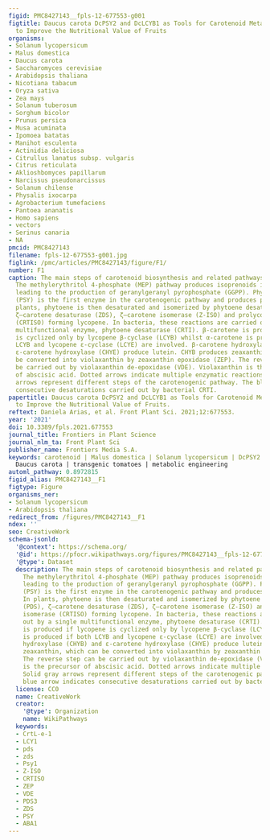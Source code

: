 ```yaml
---
figid: PMC8427143__fpls-12-677553-g001
figtitle: Daucus carota DcPSY2 and DcLCYB1 as Tools for Carotenoid Metabolic Engineering
  to Improve the Nutritional Value of Fruits
organisms:
- Solanum lycopersicum
- Malus domestica
- Daucus carota
- Saccharomyces cerevisiae
- Arabidopsis thaliana
- Nicotiana tabacum
- Oryza sativa
- Zea mays
- Solanum tuberosum
- Sorghum bicolor
- Prunus persica
- Musa acuminata
- Ipomoea batatas
- Manihot esculenta
- Actinidia deliciosa
- Citrullus lanatus subsp. vulgaris
- Citrus reticulata
- Aklioshbomyces papillarum
- Narcissus pseudonarcissus
- Solanum chilense
- Physalis ixocarpa
- Agrobacterium tumefaciens
- Pantoea ananatis
- Homo sapiens
- vectors
- Serinus canaria
- NA
pmcid: PMC8427143
filename: fpls-12-677553-g001.jpg
figlink: /pmc/articles/PMC8427143/figure/F1/
number: F1
caption: The main steps of carotenoid biosynthesis and related pathways in plants.
  The methylerythritol 4-phosphate (MEP) pathway produces isoprenoids in plastids
  leading to the production of geranylgeranyl pyrophosphate (GGPP). Phytoene synthase
  (PSY) is the first enzyme in the carotenogenic pathway and produces phytoene. In
  plants, phytoene is then desaturated and isomerized by phytoene desaturase (PDS),
  ζ–carotene desaturase (ZDS), ζ–carotene isomerase (Z-ISO) and prolycopene isomerase
  (CRTISO) forming lycopene. In bacteria, these reactions are carried out by a single
  multifunctional enzyme, phytoene desaturase (CRTI). β-carotene is produced if lycopene
  is cyclized only by lycopene β-cyclase (LCYB) whilst α-carotene is produced if both
  LCYB and lycopene ε-cyclase (LCYE) are involved. β-carotene hydroxylase (CHYB) and
  ε-carotene hydroxylase (CHYE) produce lutein. CHYB produces zeaxanthin, which can
  be converted into violaxanthin by zeaxanthin epoxidase (ZEP). The reverse step can
  be carried out by violaxanthin de-epoxidase (VDE). Violaxanthin is the precursor
  of abscisic acid. Dotted arrows indicate multiple enzymatic reactions. Solid gray
  arrows represent different steps of the carotenogenic pathway. The blue arrow indicates
  consecutive desaturations carried out by bacterial CRTI.
papertitle: Daucus carota DcPSY2 and DcLCYB1 as Tools for Carotenoid Metabolic Engineering
  to Improve the Nutritional Value of Fruits.
reftext: Daniela Arias, et al. Front Plant Sci. 2021;12:677553.
year: '2021'
doi: 10.3389/fpls.2021.677553
journal_title: Frontiers in Plant Science
journal_nlm_ta: Front Plant Sci
publisher_name: Frontiers Media S.A.
keywords: carotenoid | Malus domestica | Solanum lycopersicum | DcPSY2 | DcLCYB1 |
  Daucus carota | transgenic tomatoes | metabolic engineering
automl_pathway: 0.8972815
figid_alias: PMC8427143__F1
figtype: Figure
organisms_ner:
- Solanum lycopersicum
- Arabidopsis thaliana
redirect_from: /figures/PMC8427143__F1
ndex: ''
seo: CreativeWork
schema-jsonld:
  '@context': https://schema.org/
  '@id': https://pfocr.wikipathways.org/figures/PMC8427143__fpls-12-677553-g001.html
  '@type': Dataset
  description: The main steps of carotenoid biosynthesis and related pathways in plants.
    The methylerythritol 4-phosphate (MEP) pathway produces isoprenoids in plastids
    leading to the production of geranylgeranyl pyrophosphate (GGPP). Phytoene synthase
    (PSY) is the first enzyme in the carotenogenic pathway and produces phytoene.
    In plants, phytoene is then desaturated and isomerized by phytoene desaturase
    (PDS), ζ–carotene desaturase (ZDS), ζ–carotene isomerase (Z-ISO) and prolycopene
    isomerase (CRTISO) forming lycopene. In bacteria, these reactions are carried
    out by a single multifunctional enzyme, phytoene desaturase (CRTI). β-carotene
    is produced if lycopene is cyclized only by lycopene β-cyclase (LCYB) whilst α-carotene
    is produced if both LCYB and lycopene ε-cyclase (LCYE) are involved. β-carotene
    hydroxylase (CHYB) and ε-carotene hydroxylase (CHYE) produce lutein. CHYB produces
    zeaxanthin, which can be converted into violaxanthin by zeaxanthin epoxidase (ZEP).
    The reverse step can be carried out by violaxanthin de-epoxidase (VDE). Violaxanthin
    is the precursor of abscisic acid. Dotted arrows indicate multiple enzymatic reactions.
    Solid gray arrows represent different steps of the carotenogenic pathway. The
    blue arrow indicates consecutive desaturations carried out by bacterial CRTI.
  license: CC0
  name: CreativeWork
  creator:
    '@type': Organization
    name: WikiPathways
  keywords:
  - CrtL-e-1
  - LCY1
  - pds
  - zds
  - Psy1
  - Z-ISO
  - CRTISO
  - ZEP
  - VDE
  - PDS3
  - ZDS
  - PSY
  - ABA1
---
```

